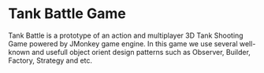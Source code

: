 # Tank Battle Game
Tank Battle is a prototype of an action and multiplayer 3D Tank Shooting Game powered by JMonkey game engine.
In this game we use several well-known and usefull object orient design patterns such as Observer, Builder, Factory, Strategy and etc.
